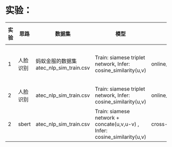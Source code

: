 # 实验： 

实验|  思路 |数据集|模型|loss|评估指标| optimizer & learning_rate & stragety |实验效果|
----|-------|------|----|----|-------|---------------------------|---------|
 1  | 人脸识别| 蚂蚁金服的数据集 atec_nlp_sim_train.csv | Train: siamese triplet network, Infer: cosine_similarity(u,v) | online_hard_triplet_loss | recall@100|Adam & 0.005 & None | 结果基本接近 0%，最高 0.12% |
 2  | 人脸识别| atec_nlp_sim_train.csv | Train: siamese triplet network, Infer: cosine_similarity(u,v) | online_hard_triplet_loss | recall@100|Adam & 2e-5 & None | 结果基本接近 0% |
 2  | sbert   | atec_nlp_sim_train.csv | Train: siamese network   +  concate(u,v,u-v) , Infer: cosine_similarity(u,v) | cross-entropy loss|  recall@100 | Adam & 2e-5 & warmup|     |
